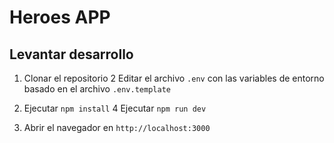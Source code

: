 # Heroes APP

## Levantar desarrollo

1. Clonar el repositorio
   2 Editar el archivo `.env` con las variables de entorno basado en el archivo `.env.template`
2. Ejecutar `npm install`
   4 Ejecutar `npm run dev`

3. Abrir el navegador en `http://localhost:3000`
